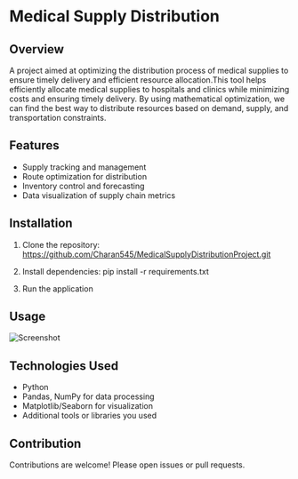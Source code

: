 # Medical Supply Distribution

## Overview
A project aimed at optimizing the distribution process of medical supplies to ensure timely delivery and efficient resource allocation.This tool helps efficiently allocate medical supplies to hospitals and clinics while minimizing costs and ensuring timely delivery. By using mathematical optimization, we can find the best way to distribute resources based on demand, supply, and transportation constraints.

## Features
- Supply tracking and management  
- Route optimization for distribution  
- Inventory control and forecasting  
- Data visualization of supply chain metrics

## Installation
1. Clone the repository:
https://github.com/Charan545/MedicalSupplyDistributionProject.git
2. Install dependencies:
pip install -r requirements.txt

3. Run the application 

## Usage
![Screenshot](images/screenshot.png)

## Technologies Used
- Python  
- Pandas, NumPy for data processing  
- Matplotlib/Seaborn for visualization  
- Additional tools or libraries you used

## Contribution
Contributions are welcome! Please open issues or pull requests.



